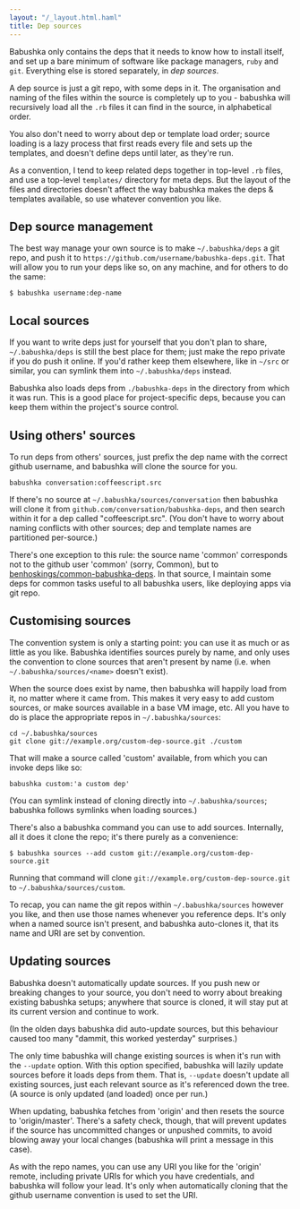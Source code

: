 ```yaml
---
layout: "/_layout.html.haml"
title: Dep sources
---
```


Babushka only contains the deps that it needs to know how to install itself, and set up a bare minimum of software like package managers, `ruby` and `git`. Everything else is stored separately, in _dep sources_.

A dep source is just a git repo, with some deps in it. The organisation and naming of the files within the source is completely up to you - babushka will recursively load all the `.rb` files it can find in the source, in alphabetical order.

You also don't need to worry about dep or template load order; source loading is a lazy process that first reads every file and sets up the templates, and doesn't define deps until later, as they're run.

As a convention, I tend to keep related deps together in top-level `.rb` files, and use a top-level `templates/` directory for meta deps. But the layout of the files and directories doesn't affect the way babushka makes the deps & templates available, so use whatever convention you like.


## Dep source management

The best way manage your own source is to make `~/.babushka/deps` a git repo, and push it to `https://github.com/username/babushka-deps.git`. That will allow you to run your deps like so, on any machine, and for others to do the same:

    $ babushka username:dep-name


## Local sources

If you want to write deps just for yourself that you don't plan to share, `~/.babushka/deps` is still the best place for them; just make the repo private if you do push it online. If you'd rather keep them elsewhere, like in `~/src` or similar, you can symlink them into `~/.babushka/deps` instead.

Babushka also loads deps from `./babushka-deps` in the directory from which it was run. This is a good place for project-specific deps, because you can keep them within the project's source control.


## Using others' sources

To run deps from others' sources, just prefix the dep name with the correct github username, and babushka will clone the source for you.

    babushka conversation:coffeescript.src

If there's no source at `~/.babushka/sources/conversation` then babushka will clone it from `github.com/conversation/babushka-deps`, and then search within it for a dep called "coffeescript.src". (You don't have to worry about naming conflicts with other sources; dep and template names are partitioned per-source.)

There's one exception to this rule: the source name 'common' corresponds not to the github user 'common' (sorry, Common), but to [benhoskings/common-babushka-deps](http://github.com/benhoskings/common-babushka-deps). In that source, I maintain some deps for common tasks useful to all babushka users, like deploying apps via git repo.


## Customising sources

The convention system is only a starting point: you can use it as much or as little as you like. Babushka identifies sources purely by name, and only uses the convention to clone sources that aren't present by name (i.e. when `~/.babushka/sources/<name>` doesn't exist).

When the source does exist by name, then babushka will happily load from it, no matter where it came from. This makes it very easy to add custom sources, or make sources available in a base VM image, etc. All you have to do is place the appropriate repos in `~/.babushka/sources`:

    cd ~/.babushka/sources
    git clone git://example.org/custom-dep-source.git ./custom

That will make a source called 'custom' available, from which you can invoke deps like so:

    babushka custom:'a custom dep'

(You can symlink instead of cloning directly into `~/.babushka/sources`; babushka follows symlinks when loading sources.)

There's also a babushka command you can use to add sources. Internally, all it does it clone the repo; it's there purely as a convenience:

    $ babushka sources --add custom git://example.org/custom-dep-source.git

Running that command will clone `git://example.org/custom-dep-source.git` to `~/.babushka/sources/custom`.

To recap, you can name the git repos within `~/.babushka/sources` however you like, and then use those names whenever you reference deps. It's only when a named source isn't present, and babushka auto-clones it, that its name and URI are set by convention.


## Updating sources

Babushka doesn't automatically update sources. If you push new or breaking changes to your source, you don't need to worry about breaking existing babushka setups; anywhere that source is cloned, it will stay put at its current version and continue to work.

(In the olden days babushka did auto-update sources, but this behaviour caused too many "dammit, this worked yesterday" surprises.)

The only time babushka will change existing sources is when it's run with the `--update` option. With this option specified, babushka will lazily update sources before it loads deps from them. That is, `--update` doesn't update all existing sources, just each relevant source as it's referenced down the tree. (A source is only updated (and loaded) once per run.)

When updating, babushka fetches from 'origin' and then resets the source to 'origin/master'. There's a safety check, though, that will prevent updates if the source has uncommitted changes or unpushed commits, to avoid blowing away your local changes (babushka will print a message in this case).

As with the repo names, you can use any URI you like for the 'origin' remote, including private URIs for which you have credentials, and babushka will follow your lead. It's only when automatically cloning that the github username convention is used to set the URI.
